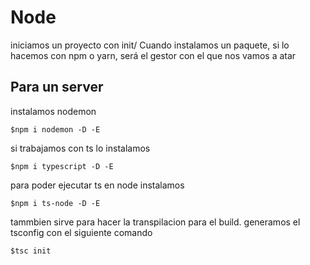 # Node

iniciamos un proyecto con init/
Cuando instalamos un paquete, si lo hacemos con npm o yarn, será el gestor con el que nos vamos a atar

## Para un server

instalamos nodemon

    $npm i nodemon -D -E

si trabajamos con ts lo instalamos

    $npm i typescript -D -E

para poder ejecutar ts en node instalamos

    $npm i ts-node -D -E

tammbien sirve para hacer la transpilacion para el build.
generamos el tsconfig con el siguiente comando

    $tsc init
